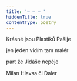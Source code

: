 ```yaml
---
title: '– – – '
hiddenTitle: true
contentType: poetry
---
```


Krásné jsou Plastiků Pašije

jen jeden vidím tam malér

part že Jidáše nepěje

Milan Hlavsa či Daler
